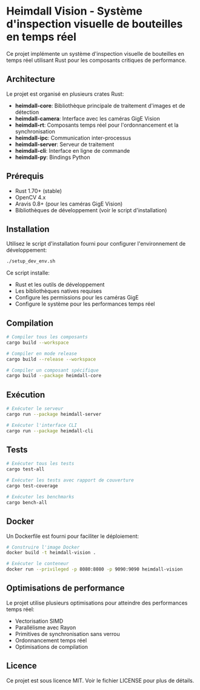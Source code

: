 # Heimdall Vision - Système d'inspection visuelle de bouteilles en temps réel

Ce projet implémente un système d'inspection visuelle de bouteilles en temps réel utilisant Rust pour les composants critiques de performance.

## Architecture

Le projet est organisé en plusieurs crates Rust:

- **heimdall-core**: Bibliothèque principale de traitement d'images et de détection
- **heimdall-camera**: Interface avec les caméras GigE Vision
- **heimdall-rt**: Composants temps réel pour l'ordonnancement et la synchronisation
- **heimdall-ipc**: Communication inter-processus
- **heimdall-server**: Serveur de traitement
- **heimdall-cli**: Interface en ligne de commande
- **heimdall-py**: Bindings Python

## Prérequis

- Rust 1.70+ (stable)
- OpenCV 4.x
- Aravis 0.8+ (pour les caméras GigE Vision)
- Bibliothèques de développement (voir le script d'installation)

## Installation

Utilisez le script d'installation fourni pour configurer l'environnement de développement:

```bash
./setup_dev_env.sh
```

Ce script installe:
- Rust et les outils de développement
- Les bibliothèques natives requises
- Configure les permissions pour les caméras GigE
- Configure le système pour les performances temps réel

## Compilation

```bash
# Compiler tous les composants
cargo build --workspace

# Compiler en mode release
cargo build --release --workspace

# Compiler un composant spécifique
cargo build --package heimdall-core
```

## Exécution

```bash
# Exécuter le serveur
cargo run --package heimdall-server

# Exécuter l'interface CLI
cargo run --package heimdall-cli
```

## Tests

```bash
# Exécuter tous les tests
cargo test-all

# Exécuter les tests avec rapport de couverture
cargo test-coverage

# Exécuter les benchmarks
cargo bench-all
```

## Docker

Un Dockerfile est fourni pour faciliter le déploiement:

```bash
# Construire l'image Docker
docker build -t heimdall-vision .

# Exécuter le conteneur
docker run --privileged -p 8080:8080 -p 9090:9090 heimdall-vision
```

## Optimisations de performance

Le projet utilise plusieurs optimisations pour atteindre des performances temps réel:

- Vectorisation SIMD
- Parallélisme avec Rayon
- Primitives de synchronisation sans verrou
- Ordonnancement temps réel
- Optimisations de compilation

## Licence

Ce projet est sous licence MIT. Voir le fichier LICENSE pour plus de détails.
